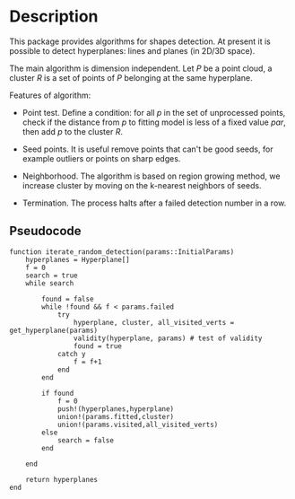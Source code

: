 # Description
This package provides algorithms for shapes detection.
At present it is possible to detect hyperplanes: lines and planes (in 2D/3D space).

The main algorithm is dimension independent.
Let  $P$ be a point cloud, a cluster $R$ is a set of points of $P$ belonging at the same hyperplane.

Features of algorithm:
- Point test. Define a condition: for all $p$ in the set of unprocessed points, check if the distance from $p$ to fitting model is less of a fixed value $par$, then add $p$ to the cluster $R$.

- Seed points. It is useful remove points that can't be good seeds, for example outliers or points on sharp edges.

- Neighborhood. The algorithm is based on region growing method, we increase cluster by moving on the k-nearest neighbors of seeds.

- Termination. The process halts after a failed detection number in a row.

## Pseudocode
```
function iterate_random_detection(params::InitialParams)
    hyperplanes = Hyperplane[]
    f = 0
    search = true
    while search

        found = false
        while !found && f < params.failed
            try
                hyperplane, cluster, all_visited_verts = get_hyperplane(params)
                validity(hyperplane, params) # test of validity
                found = true
            catch y
                f = f+1
            end
        end

        if found
            f = 0
            push!(hyperplanes,hyperplane)
            union!(params.fitted,cluster)
            union!(params.visited,all_visited_verts)
        else
            search = false
        end

    end

    return hyperplanes
end
```

